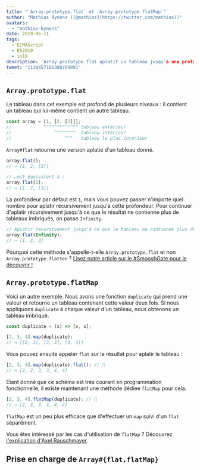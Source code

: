 ```yaml
---
title: "`Array.prototype.flat` et `Array.prototype.flatMap`"
author: "Mathias Bynens ([@mathias](https://twitter.com/mathias))"
avatars:
  - "mathias-bynens"
date: 2019-06-11
tags:
  - ECMAScript
  - ES2019
  - io19
description: 'Array.prototype.flat aplatit un tableau jusqu'à une profondeur spécifiée. Array.prototype.flatMap équivaut à effectuer un map suivi d'un flat séparément.'
tweet: "1138457106380709891"
---
```

## `Array.prototype.flat`

Le tableau dans cet exemple est profond de plusieurs niveaux : il contient un tableau qui lui-même contient un autre tableau.

```js
const array = [1, [2, [3]]];
//            ^^^^^^^^^^^^^ tableau extérieur
//                ^^^^^^^^  tableau intérieur
//                    ^^^   tableau le plus intérieur
```

`Array#flat` retourne une version aplatie d'un tableau donné.

```js
array.flat();
// → [1, 2, [3]]

// …est équivalent à :
array.flat(1);
// → [1, 2, [3]]
```

La profondeur par défaut est `1`, mais vous pouvez passer n'importe quel nombre pour aplatir récursivement jusqu'à cette profondeur. Pour continuer d'aplatir récursivement jusqu'à ce que le résultat ne contienne plus de tableaux imbriqués, on passe `Infinity`.

```js
// Aplatir récursivement jusqu'à ce que le tableau ne contienne plus de tableaux imbriqués :
array.flat(Infinity);
// → [1, 2, 3]
```

Pourquoi cette méthode s'appelle-t-elle `Array.prototype.flat` et non `Array.prototype.flatten` ? [Lisez notre article sur le #SmooshGate pour le découvrir !](https://developers.google.com/web/updates/2018/03/smooshgate)

## `Array.prototype.flatMap`

Voici un autre exemple. Nous avons une fonction `duplicate` qui prend une valeur et retourne un tableau contenant cette valeur deux fois. Si nous appliquons `duplicate` à chaque valeur d'un tableau, nous obtenons un tableau imbriqué.

```js
const duplicate = (x) => [x, x];

[2, 3, 4].map(duplicate);
// → [[2, 2], [3, 3], [4, 4]]
```

Vous pouvez ensuite appeler `flat` sur le résultat pour aplatir le tableau :

```js
[2, 3, 4].map(duplicate).flat(); // 🐌
// → [2, 2, 3, 3, 4, 4]
```

Étant donné que ce schéma est très courant en programmation fonctionnelle, il existe maintenant une méthode dédiée `flatMap` pour cela.

```js
[2, 3, 4].flatMap(duplicate); // 🚀
// → [2, 2, 3, 3, 4, 4]
```

`flatMap` est un peu plus efficace que d'effectuer un `map` suivi d'un `flat` séparément.

Vous êtes intéressé par les cas d'utilisation de `flatMap` ? Découvrez [l'explication d'Axel Rauschmayer](https://exploringjs.com/impatient-js/ch_arrays.html#flatmap-mapping-to-zero-or-more-values).

## Prise en charge de `Array#{flat,flatMap}`

<feature-support chrome="69 /blog/v8-release-69#javascript-language-features"
                 firefox="62"
                 safari="12"
                 nodejs="11"
                 babel="yes https://github.com/zloirock/core-js#ecmascript-array"></feature-support>
